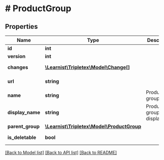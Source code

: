# # ProductGroup

## Properties

Name | Type | Description | Notes
------------ | ------------- | ------------- | -------------
**id** | **int** |  | [optional]
**version** | **int** |  | [optional]
**changes** | [**\Learnist\Tripletex\Model\Change[]**](Change.md) |  | [optional] [readonly]
**url** | **string** |  | [optional] [readonly]
**name** | **string** | Product group name |
**display_name** | **string** | Product group displayName | [optional] [readonly]
**parent_group** | [**\Learnist\Tripletex\Model\ProductGroup**](ProductGroup.md) |  | [optional]
**is_deletable** | **bool** |  | [optional] [readonly]

[[Back to Model list]](../../README.md#models) [[Back to API list]](../../README.md#endpoints) [[Back to README]](../../README.md)
